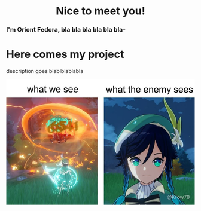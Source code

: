 <div align="center">
<h1> Nice to meet you! </h1>
</div>

### I'm Oriont Fedora, bla bla bla bla bla bla-

# Here comes my project

description goes blablblablabla

<div align="center">

[![Testing image](https://raw.githubusercontent.com/OriontDev/OriontDev/refs/heads/main/Images/image2.jpg)](https://scratch.mit.edu/projects/1098043166)

